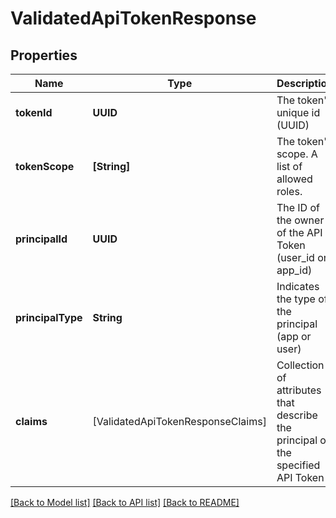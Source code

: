 # ValidatedApiTokenResponse

## Properties
Name | Type | Description | Notes
------------ | ------------- | ------------- | -------------
**tokenId** | **UUID** | The token&#39;s unique id (UUID) | 
**tokenScope** | **[String]** | The token&#39;s scope. A list of allowed roles. | 
**principalId** | **UUID** | The ID of the owner of the API Token (user_id or app_id) | 
**principalType** | **String** | Indicates the type of the principal (app or user) | 
**claims** | [ValidatedApiTokenResponseClaims] | Collection of attributes that describe the principal of the specified API Token | 

[[Back to Model list]](../README.md#documentation-for-models) [[Back to API list]](../README.md#documentation-for-api-endpoints) [[Back to README]](../README.md)



